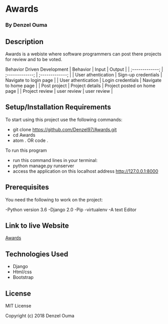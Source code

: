 # Awards

### By Denzel Ouma

## Description

 Awards is a webiste where software programmers can post there projects for review and to be voted.

Behavior Driven Development
| Behavior  | Input |   Output |
| ;-------------; | ;-------------; |   ;-------------; |
|   User athentication  |  Sign-up credentials   | Navigate to login page    |
|  User athentication    | Login credentials    |  Navigate to home page   |
|  Post project    | Project details    |  Project posted on home page   |
|  Project review    | user review    |  user review   |

## Setup/Installation Requirements

 To start using this project use the following commands:

* git clone https://github.com/Denzel97/Awards.git
* cd Awards
* atom . OR code .

 To run this program

* run this command lines in your terminal:
* python manage.py runserver
* access the application on this localhost address http://127.0.0.1:8000

## Prerequisites

You need the following to work on the project:

-Python version 3.6
-Django 2.0
-Pip
-virtualenv
-A text Editor

## Link to live Website

 [Awards](https://denzawards.herokuapp.com/)

## Technologies Used

* Django
* Html/css
* Bootstrap

## License

 MIT License

 Copyright (c) 2018 Denzel Ouma